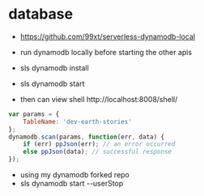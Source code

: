 # database

- https://github.com/99xt/serverless-dynamodb-local
- run dynamodb locally before starting the other apis

- sls dynamodb install
- sls dynamodb start

- then can view shell http://localhost:8008/shell/

```javascript
var params = {
    TableName: 'dev-earth-stories'
};
dynamodb.scan(params, function(err, data) {
    if (err) ppJson(err); // an error occurred
    else ppJson(data); // successful response
});
```

- using my dynamodb forked repo
- sls dynamodb start --userStop
